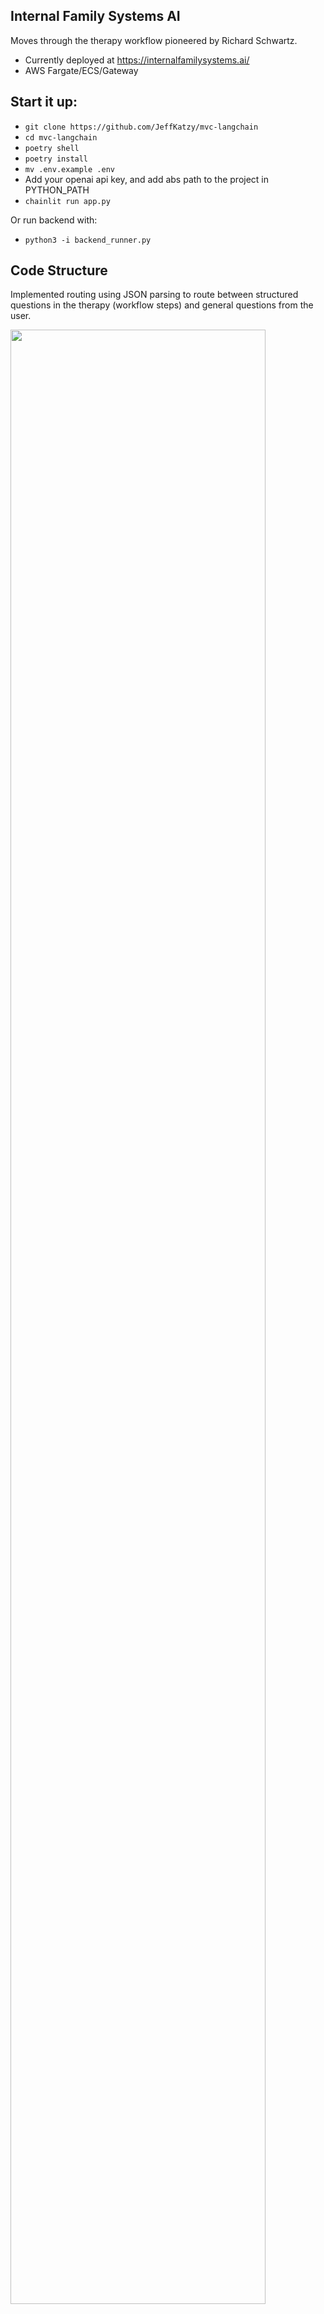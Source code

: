 ## Internal Family Systems AI 

Moves through the therapy workflow pioneered by Richard Schwartz.

* Currently deployed at https://internalfamilysystems.ai/
* AWS Fargate/ECS/Gateway

## Start it up:

* `git clone https://github.com/JeffKatzy/mvc-langchain`
* `cd mvc-langchain`
* `poetry shell`
* `poetry install`
* `mv .env.example .env`
* Add your openai api key, and add abs path to the project in PYTHON_PATH
* `chainlit run app.py`

Or run backend with:
* `python3 -i backend_runner.py`

## Code Structure

Implemented routing using JSON parsing to route between structured questions in the therapy (workflow steps) and general questions from the user.

<img src="https://jigsaw-labs-student.s3.amazonaws.com/request-response.png" width="90%"/>

Incoming user messages are routed to either a general response or a sequenced **workflow**.  A workflow is the sequence of steps that the agent responds to individually.  

A workflow is essentially a ViewModel.  A workflow has many steps, and an application may have many workflows.

Each step in a workflow has it's own *skip* logic that indicates if the step is already complete.  This is often a combination of the state of the underlying model (eg. has the application parsed the related information) and the workflow itself (have we asked enough times.) 

For example, the bot gets the next step by checking off the steps in sequence to look if the `skip` lambda function returns True.  It's looking at the related model  to see if it has the information it needs.

```python
class PartWorkflow(BaseWorkflow):
    _model: Part

    find_part: WField = WField(prompt="Ask if there's a feeling, struggle, thought pattern, or part they need help with.",
        skip=lambda view: bool(view._model.part))
    assess_awareness: WField = WField(prompt = "Thank them, mirror using parts language.  Then ask if they're aware of this part and how they sense or are aware of the part.",
                        skip=lambda view: bool(view._model.aware_of_part))

class Part(BaseModel):
    part: str = Field("",
        description="A feeling, struggle, thought pattern, or part they encounter.")
```

The `BaseWorkflow` class's `get_next_message` function will call each `skip` procedure in sequence, until reaching what is yet to be completed.

Additional workflows are added by adding them to the `Server`.  

```python
workflows = [ PartWorkflow(Part())]
server = Server(workflows)
asyncio.run(server.listen())
```

Organizing this way (I hope) helps to achieve the following:

* Add additional steps by defining additional workflows, their related steps (along with skip logic) and any changes to the model layer (data to be parsed/captured).
* Isolate model from views.  Not everything we want the bot to say needs a related update to the model layer.  The model layer should represent the domain.
* Keep logic about whether each step is complete (and should be skipped) with the step declaration.  And allow this logic to be flexible.

### Todo:

* Potentially refactor more with langchain
    * Refactor with langgraph state?  Does this slow it down?
* Still should look into Zep for output parsing
* Look at Cerebras for latency
